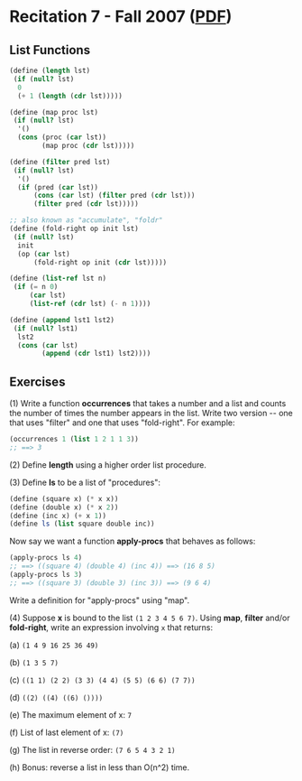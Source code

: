 Recitation 7 - Fall 2007 ([PDF](http://people.csail.mit.edu/jastr/6001/fall07/r07.pdf))
=======================================================================================

List Functions
-------------- 

```scheme
(define (length lst)
 (if (null? lst)
  0
  (+ 1 (length (cdr lst)))))

(define (map proc lst)
 (if (null? lst)
  '()
  (cons (proc (car lst))
        (map proc (cdr lst)))))

(define (filter pred lst)
 (if (null? lst)
  '()
  (if (pred (car lst))
      (cons (car lst) (filter pred (cdr lst)))
      (filter pred (cdr lst)))))

;; also known as "accumulate", "foldr"
(define (fold-right op init lst)
 (if (null? lst)
  init
  (op (car lst)
      (fold-right op init (cdr lst)))))

(define (list-ref lst n)
 (if (= n 0)
     (car lst)
     (list-ref (cdr lst) (- n 1))))

(define (append lst1 lst2)
 (if (null? lst1)
  lst2
  (cons (car lst)
        (append (cdr lst1) lst2))))
```

Exercises
---------

(1) Write a function **occurrences** that takes a number and a list and counts the number 
    of times the number appears in the list. Write two version -- one that uses "filter" and 
    one that uses "fold-right". For example:

```scheme
(occurrences 1 (list 1 2 1 1 3)) 
;; ==> 3
```

(2) Define **length** using a higher order list procedure.

(3) Define **ls** to be a list of "procedures":

```scheme
(define (square x) (* x x))
(define (double x) (* x 2))
(define (inc x) (+ x 1))
(define ls (list square double inc))
```

Now say we want a function **apply-procs** that behaves as follows:

```scheme
(apply-procs ls 4)
;; ==> ((square 4) (double 4) (inc 4)) ==> (16 8 5)
(apply-procs ls 3)
;; ==> ((square 3) (double 3) (inc 3)) ==> (9 6 4)
```

Write a definition for "apply-procs" using "map".

(4) Suppose **x** is bound to the list ```(1 2 3 4 5 6 7)```. Using **map**, **filter** and/or **fold-right**, 
    write an expression involving ```x``` that returns:

(a) ```(1 4 9 16 25 36 49)```

(b) ```(1 3 5 7)```

(c) ```((1 1) (2 2) (3 3) (4 4) (5 5) (6 6) (7 7))```

(d) ```((2) ((4) ((6) ())))```

(e) The maximum element of x: ```7```

(f) List of last element of x: ```(7)```

(g) The list in reverse order: ```(7 6 5 4 3 2 1)```

(h) Bonus: reverse a list in less than O(n^2) time.
